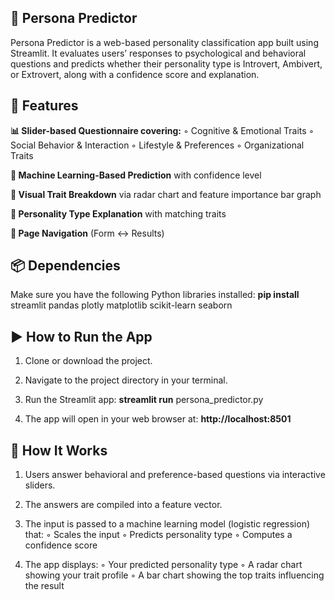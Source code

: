 ## **🧠 Persona Predictor**
Persona Predictor is a web-based personality classification app built using Streamlit. It evaluates users’ responses to psychological and behavioral questions and predicts whether their personality type is Introvert, Ambivert, or Extrovert, along with a confidence score and explanation.

## **🚀 Features**
**📊 Slider-based Questionnaire covering:**
  ◦ Cognitive & Emotional Traits
  ◦ Social Behavior & Interaction
  ◦ Lifestyle & Preferences
  ◦ Organizational Traits
  
**🔮 Machine Learning-Based Prediction** with confidence level

**📌 Visual Trait Breakdown** via radar chart and feature importance bar graph

**🧾 Personality Type Explanation** with matching traits

**🔁 Page Navigation** (Form ↔ Results)

## **📦 Dependencies**
Make sure you have the following Python libraries installed:
**pip install** streamlit pandas plotly matplotlib scikit-learn seaborn  

## **▶️ How to Run the App**
1. Clone or download the project.
   
2. Navigate to the project directory in your terminal.
   
3. Run the Streamlit app:
**streamlit run** persona_predictor.py

4. The app will open in your web browser at:
**http://localhost:8501**


## **🧠 How It Works**
1. Users answer behavioral and preference-based questions via interactive sliders.

2. The answers are compiled into a feature vector.

3. The input is passed to a machine learning model (logistic regression) that:
  ◦ Scales the input
  ◦ Predicts personality type
  ◦ Computes a confidence score

4. The app displays:
  ◦ Your predicted personality type
  ◦ A radar chart showing your trait profile
  ◦ A bar chart showing the top traits influencing the result

